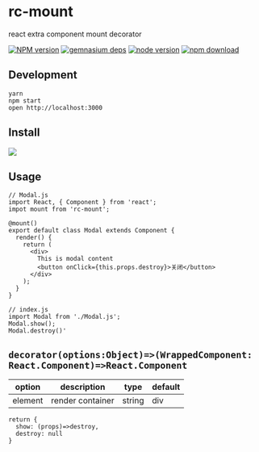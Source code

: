 # rc-mount
react extra component mount decorator

[![NPM version][npm-image]][npm-url]
[![gemnasium deps][gemnasium-image]][gemnasium-url]
[![node version][node-image]][node-url]
[![npm download][download-image]][download-url]

[npm-image]: http://img.shields.io/npm/v/rc-mount.svg?style=flat-square
[npm-url]: http://npmjs.org/package/rc-mount
[gemnasium-image]: http://img.shields.io/gemnasium/yeliex/rc-mount.svg?style=flat-square
[gemnasium-url]: https://gemnasium.com/yeliex/rc-mount
[node-image]: https://img.shields.io/badge/node.js-%3E=_0.10-green.svg?style=flat-square
[node-url]: http://nodejs.org/download/
[download-image]: https://img.shields.io/npm/dm/rc-mount.svg?style=flat-square
[download-url]: https://npmjs.org/package/rc-mount

## Development
```
yarn
npm start
open http://localhost:3000
```

## Install
[![](https://nodei.co/npm/rc-mount.png)](https://www.npmjs.com/package/rc-mount)

## Usage
```
// Modal.js
import React, { Component } from 'react';
impot mount from 'rc-mount';

@mount()
export default class Modal extends Component {
  render() {
    return (
      <div>
        This is modal content
        <button onClick={this.props.destroy}>关闭</button>
      </div>
    );
  }
}

// index.js
import Modal from './Modal.js';
Modal.show();
Modal.destroy()'
```

## ```decorator(options:Object)=>(WrappedComponent: React.Component)=>React.Component```

| option | description | type | default |
| --- | --- | --- | --- |
| element | render container | string | div |


```
return {
  show: (props)=>destroy,
  destroy: null
}
```
